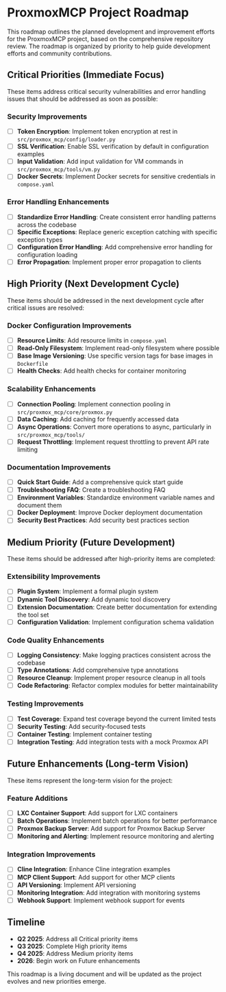 # ProxmoxMCP Project Roadmap

This roadmap outlines the planned development and improvement efforts for the ProxmoxMCP project, based on the comprehensive repository review. The roadmap is organized by priority to help guide development efforts and community contributions.

## Critical Priorities (Immediate Focus)

These items address critical security vulnerabilities and error handling issues that should be addressed as soon as possible:

### Security Improvements

- [ ] **Token Encryption**: Implement token encryption at rest in `src/proxmox_mcp/config/loader.py`
- [ ] **SSL Verification**: Enable SSL verification by default in configuration examples
- [ ] **Input Validation**: Add input validation for VM commands in `src/proxmox_mcp/tools/vm.py`
- [ ] **Docker Secrets**: Implement Docker secrets for sensitive credentials in `compose.yaml`

### Error Handling Enhancements

- [ ] **Standardize Error Handling**: Create consistent error handling patterns across the codebase
- [ ] **Specific Exceptions**: Replace generic exception catching with specific exception types
- [ ] **Configuration Error Handling**: Add comprehensive error handling for configuration loading
- [ ] **Error Propagation**: Implement proper error propagation to clients

## High Priority (Next Development Cycle)

These items should be addressed in the next development cycle after critical issues are resolved:

### Docker Configuration Improvements

- [ ] **Resource Limits**: Add resource limits in `compose.yaml`
- [ ] **Read-Only Filesystem**: Implement read-only filesystem where possible
- [ ] **Base Image Versioning**: Use specific version tags for base images in `Dockerfile`
- [ ] **Health Checks**: Add health checks for container monitoring

### Scalability Enhancements

- [ ] **Connection Pooling**: Implement connection pooling in `src/proxmox_mcp/core/proxmox.py`
- [ ] **Data Caching**: Add caching for frequently accessed data
- [ ] **Async Operations**: Convert more operations to async, particularly in `src/proxmox_mcp/tools/`
- [ ] **Request Throttling**: Implement request throttling to prevent API rate limiting

### Documentation Improvements

- [ ] **Quick Start Guide**: Add a comprehensive quick start guide
- [ ] **Troubleshooting FAQ**: Create a troubleshooting FAQ
- [ ] **Environment Variables**: Standardize environment variable names and document them
- [ ] **Docker Deployment**: Improve Docker deployment documentation
- [ ] **Security Best Practices**: Add security best practices section

## Medium Priority (Future Development)

These items should be addressed after high-priority items are completed:

### Extensibility Improvements

- [ ] **Plugin System**: Implement a formal plugin system
- [ ] **Dynamic Tool Discovery**: Add dynamic tool discovery
- [ ] **Extension Documentation**: Create better documentation for extending the tool set
- [ ] **Configuration Validation**: Implement configuration schema validation

### Code Quality Enhancements

- [ ] **Logging Consistency**: Make logging practices consistent across the codebase
- [ ] **Type Annotations**: Add comprehensive type annotations
- [ ] **Resource Cleanup**: Implement proper resource cleanup in all tools
- [ ] **Code Refactoring**: Refactor complex modules for better maintainability

### Testing Improvements

- [ ] **Test Coverage**: Expand test coverage beyond the current limited tests
- [ ] **Security Testing**: Add security-focused tests
- [ ] **Container Testing**: Implement container testing
- [ ] **Integration Testing**: Add integration tests with a mock Proxmox API

## Future Enhancements (Long-term Vision)

These items represent the long-term vision for the project:

### Feature Additions

- [ ] **LXC Container Support**: Add support for LXC containers
- [ ] **Batch Operations**: Implement batch operations for better performance
- [ ] **Proxmox Backup Server**: Add support for Proxmox Backup Server
- [ ] **Monitoring and Alerting**: Implement resource monitoring and alerting

### Integration Improvements

- [ ] **Cline Integration**: Enhance Cline integration examples
- [ ] **MCP Client Support**: Add support for other MCP clients
- [ ] **API Versioning**: Implement API versioning
- [ ] **Monitoring Integration**: Add integration with monitoring systems
- [ ] **Webhook Support**: Implement webhook support for events

## Timeline

- **Q2 2025**: Address all Critical priority items
- **Q3 2025**: Complete High priority items
- **Q4 2025**: Address Medium priority items
- **2026**: Begin work on Future enhancements

This roadmap is a living document and will be updated as the project evolves and new priorities emerge.